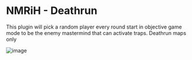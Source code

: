 # NMRiH - Deathrun
This plugin will pick a random player every round start in objective game mode to be the enemy mastermind that can activate traps. Deathrun maps only

![image](https://i.imgur.com/uyQ1axL.jpeg)
